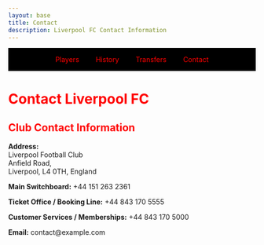 ```yaml
---
layout: base
title: Contact
description: Liverpool FC Contact Information
---
```

<!-- Navbar -->
<div style="background-color: black; padding: 15px; text-align: center;">
  <a href="players.html" style="color: red; text-decoration: none; margin: 0 15px;">Players</a>
  <a href="history.html" style="color: red; text-decoration: none; margin: 0 15px;">History</a>
  <a href="transfers.html" style="color: red; text-decoration: none; margin: 0 15px;">Transfers</a>
  <a href="contact.html" style="color: red; text-decoration: none; margin: 0 15px;">Contact</a>
</div>

<h1 style="color: red;">Contact Liverpool FC</h1>

<h2 style="color: red;">Club Contact Information</h2>

<p><b>Address:</b><br>
  Liverpool Football Club<br>
  Anfield Road,<br>
  Liverpool, L4 0TH, England</p>

<p><b>Main Switchboard:</b> +44 151 263 2361</p>

<p><b>Ticket Office / Booking Line:</b> +44 843 170 5555</p>

<p><b>Customer Services / Memberships:</b> +44 843 170 5000</p>

<p><b>Email:</b> contact@example.com</p>

